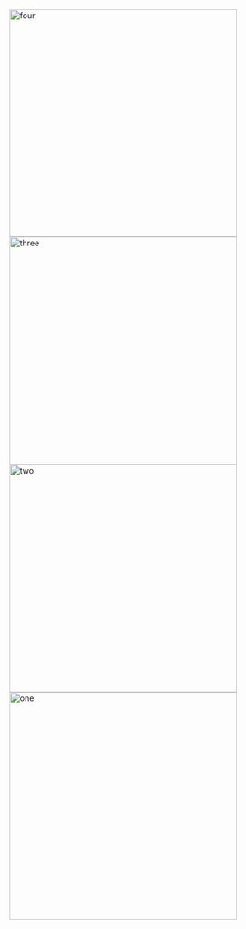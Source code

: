 <img width="399" alt="four" src="https://user-images.githubusercontent.com/49156359/139386015-b0c58d73-7b52-40c7-944f-19539ba050d5.png">
<img width="399" alt="three" src="https://user-images.githubusercontent.com/49156359/139386031-3299bc74-4db4-4bfe-a5dc-29aced456bf6.png">
<img width="399" alt="two" src="https://user-images.githubusercontent.com/49156359/139386035-32cc1c94-c1ef-49f2-997b-256ee8083e9f.png">
<img width="399" alt="one" src="https://user-images.githubusercontent.com/49156359/139386042-43cebd6e-a397-4592-a273-a25e30afd838.png">
